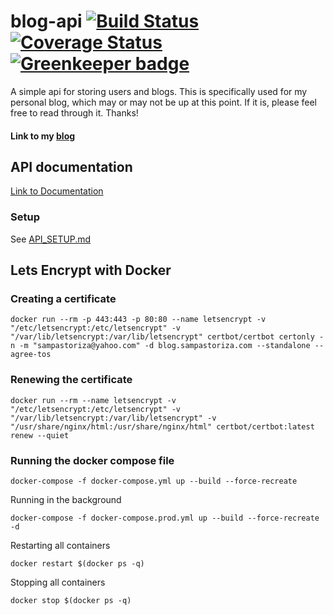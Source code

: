 # blog-api [![Build Status](https://travis-ci.org/pastorsj/blog-api.svg)](https://travis-ci.org/pastorsj/blog-api) [![Coverage Status](https://coveralls.io/repos/github/pastorsj/blog-api/badge.svg?branch=master)](https://coveralls.io/github/pastorsj/blog-api?branch=feature%2Fsystem-testing) [![Greenkeeper badge](https://badges.greenkeeper.io/pastorsj/blog-api.svg)](https://greenkeeper.io/)
A simple api for storing users and blogs. This is specifically used for my personal blog, which may or may not be up at this point. If it is, please feel free to read through it. Thanks!

#### Link to my [blog](http://blog.sampastoriza.com)

## API documentation
[Link to Documentation](http://docs.blog64.apiary.io/#)
### Setup
See [API_SETUP.md](./API_SETUP.md)

## Lets Encrypt with Docker
### Creating a certificate
```
docker run --rm -p 443:443 -p 80:80 --name letsencrypt -v "/etc/letsencrypt:/etc/letsencrypt" -v "/var/lib/letsencrypt:/var/lib/letsencrypt" certbot/certbot certonly -n -m "sampastoriza@yahoo.com" -d blog.sampastoriza.com --standalone --agree-tos
```

### Renewing the certificate
```
docker run --rm --name letsencrypt -v "/etc/letsencrypt:/etc/letsencrypt" -v "/var/lib/letsencrypt:/var/lib/letsencrypt" -v "/usr/share/nginx/html:/usr/share/nginx/html" certbot/certbot:latest renew --quiet
```

### Running the docker compose file
```
docker-compose -f docker-compose.yml up --build --force-recreate
```
Running in the background
```
docker-compose -f docker-compose.prod.yml up --build --force-recreate -d
```
Restarting all containers
```
docker restart $(docker ps -q)
```
Stopping all containers
```
docker stop $(docker ps -q)
```



